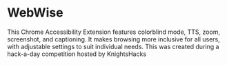# WebWise
This Chrome Accessibility Extension features colorblind mode, TTS, zoom, screenshot, and captioning. 
It makes browsing more inclusive for all users, with adjustable settings to suit individual needs.
This was created during a hack-a-day competition hosted by KnightsHacks 
